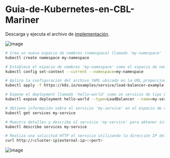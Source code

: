 # Guia-de-Kubernetes-en-CBL-Mariner

Descarga y ejecuta el archivo de [implementación](/Guia-de-OpenShift-en-CentOS_automatic.sh).

![image](https://github.com/ogflobal/Guia-de-Kubernetes-en-CBL-Mariner/assets/74718043/8504e5d2-c778-42f4-b2fc-3e239b17c4a7)

```sh
# Crea un nuevo espacio de nombres (namespace) llamado 'my-namespace'
kubectl create namespace my-namespace

# Establece el espacio de nombres 'my-namespace' como el espacio de nombres actual
kubectl config set-context --current --namespace=my-namespace

# Aplica la configuración del archivo YAML ubicado en la URL proporcionada. Este archivo define recursos de Kubernetes en el espacio de nombres 'my-namespace'.
kubectl apply -f https://k8s.io/examples/service/load-balancer-example.yaml --namespace=my-namespace

# Expone el deployment llamado 'hello-world' como un servicio de tipo LoadBalancer con el nombre 'my-service'
kubectl expose deployment hello-world --type=LoadBalancer --name=my-service

# Obtiene información sobre el servicio 'my-service' en el espacio de nombres 'my-namespace'
kubectl get services my-service

# Muestra detalles y describe el servicio 'my-service' para obtener información sobre la configuración del balanceador de carga
kubectl describe services my-service

# Realiza una solicitud HTTP al servicio utilizando la dirección IP del clúster o la dirección IP externa y el puerto especificado
curl http://<cluster-ip|external-ip>:<port>
```

![image](https://github.com/ogflobal/Guia-de-Kubernetes-en-CBL-Mariner/assets/74718043/d953a402-8ce1-4e7e-a0a4-7e3a8d338ed4)
